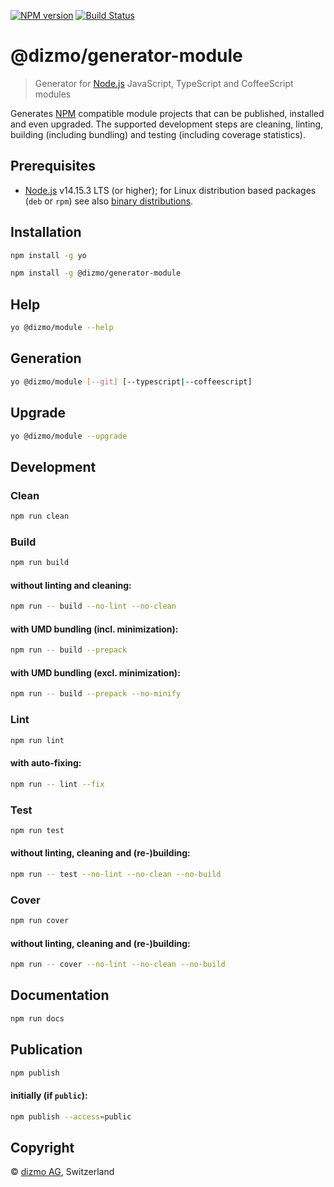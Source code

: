 [![NPM version](https://badge.fury.io/js/%40dizmo%2Fgenerator-module.svg)](https://npmjs.org/package/@dizmo/generator-module)
[![Build Status](https://travis-ci.com/dizmo/yeoman-generator-module.svg?branch=master)](https://travis-ci.com/dizmo/yeoman-generator-module)

# @dizmo/generator-module

> Generator for [Node.js] JavaScript, TypeScript and CoffeeScript modules

Generates [NPM] compatible module projects that can be published, installed and even upgraded. The supported development steps are cleaning, linting, building (including bundling) and testing (including coverage statistics).

## Prerequisites

* [Node.js] v14.15.3 LTS (or higher); for Linux distribution based packages (`deb` or `rpm`) see also [binary distributions](https://github.com/nodesource/distributions).

## Installation

```sh
npm install -g yo
```

```sh
npm install -g @dizmo/generator-module
```

## Help

```sh
yo @dizmo/module --help
```

## Generation

```sh
yo @dizmo/module [--git] [--typescript|--coffeescript]
```

## Upgrade

```sh
yo @dizmo/module --upgrade
```

## Development

### Clean

```sh
npm run clean
```

### Build

```sh
npm run build
```

#### without linting and cleaning:

```sh
npm run -- build --no-lint --no-clean
```

#### with UMD bundling (incl. minimization):

```sh
npm run -- build --prepack
```

#### with UMD bundling (excl. minimization):

```sh
npm run -- build --prepack --no-minify
```

### Lint

```sh
npm run lint
```

#### with auto-fixing:

```sh
npm run -- lint --fix
```

### Test

```sh
npm run test
```

#### without linting, cleaning and (re-)building:

```sh
npm run -- test --no-lint --no-clean --no-build
```

### Cover

```sh
npm run cover
```

#### without linting, cleaning and (re-)building:

```sh
npm run -- cover --no-lint --no-clean --no-build
```

## Documentation

```sh
npm run docs
```

## Publication

```sh
npm publish
```

#### initially (if `public`):

```sh
npm publish --access=public
```

## Copyright

 © [dizmo AG](http://dizmo.com/), Switzerland

[Node.js]: https://nodejs.org
[NPM]: https://www.npmjs.com